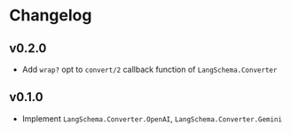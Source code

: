 # Changelog

## v0.2.0

- Add `wrap?` opt to `convert/2` callback function of `LangSchema.Converter`

## v0.1.0

- Implement `LangSchema.Converter.OpenAI`, `LangSchema.Converter.Gemini`
